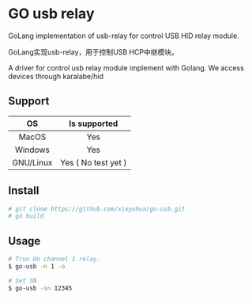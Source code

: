 # GO usb relay

GoLang implementation of usb-relay for control USB HID relay module.

GoLang实现usb-relay，用于控制USB HCP中继模块。


A driver for control usb relay module implement with Golang.
We access devices through karalabe/hid

## Support
|    OS     |  Is supported |
|:---------:|:-------------:|
| MacOS     |  Yes          |
| Windows   |  Yes          |
| GNU/Linux |  Yes ( No test yet ) |

## Install
```sh
# git clone https://github.com/xieyuhua/go-usb.git
# go build
```

## Usage
```sh
# Trun On channel 1 relay.
$ go-usb -n 1 -o

# Set SN
$ go-usb -sn 12345
```
